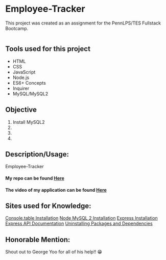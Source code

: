 # Employee-Tracker


This project was created as an assignment for the PennLPS/TES Fullstack Bootcamp.

<img src= "">


## Tools used for this project
- HTML
- CSS
- JavaScript
- Node.js
- ES6+ Concepts
- Inquirer
- MySQL/MySQL2


## Objective
1.	Install MySQL2
2.	
3. 
4. 


## Description/Usage: 
Employee-Tracker


#### My repo can be found [Here](https://github.com/bmralph87/Employee-Tracker)

#### The video of my application can be found [Here]()


## Sites used for Knowledge:

[Console.table Installation](https://www.npmjs.com/package/console.table)
[Node MySQL 2 Installation](https://www.npmjs.com/package/mysql2)
[Express Installation](https://www.npmjs.com/package/express)
[Express API Documentation](https://expressjs.com/en/4x/api.html)
[Uninstalling Packages and Dependencies](https://docs.npmjs.com/uninstalling-packages-and-dependencies)



## Honorable Mention:

Shout out to George Yoo for all of his help!! 😁
